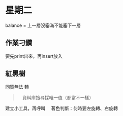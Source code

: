 
# 星期二

balance = 上一層沒塞滿不能塞下一層


## 作業刁鑽
要先print出來，再insert放入

## 紅黑樹
同質無法 轉
 >　資料庫搜尋採唯一值（都當不一樣）
 
 建立小工具，再呼叫
 　著色判斷：何時要左旋轉、右旋轉

